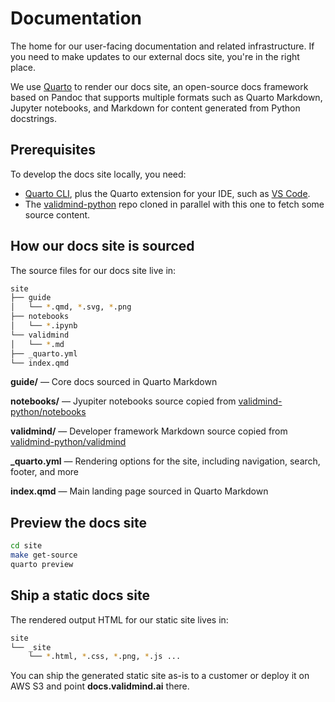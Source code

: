 # Documentation

The home for our user-facing documentation and related infrastructure. If you need to make updates to our external docs site, you're in the right place.

We use [Quarto](https://quarto.org) to render our docs site, an open-source docs framework based on Pandoc that supports multiple formats such as Quarto Markdown, Jupyter notebooks, and Markdown for content generated from Python docstrings. 

## Prerequisites

To develop the docs site locally, you need:

- [Quarto CLI](https://quarto.org/docs/get-started/), plus the Quarto extension for your IDE, such as [VS Code](https://marketplace.visualstudio.com/items?itemName=quarto.quarto).
- The [validmind-python](https://github.com/validmind/validmind-python) repo cloned in parallel with this one to fetch some source content.

## How our docs site is sourced

The source files for our docs site live in:

```bash
site
├── guide
│   └── *.qmd, *.svg, *.png
├── notebooks
│   └── *.ipynb
└── validmind
│   └── *.md
├── _quarto.yml
└── index.qmd
```

**guide/** — Core docs sourced in Quarto Markdown

**notebooks/** — Jyupiter notebooks source copied from [validmind-python/notebooks](https://github.com/validmind/validmind-python/tree/main/notebooks)

**validmind/** — Developer framework Markdown source copied from [validmind-python/validmind](https://github.com/validmind/validmind-python/tree/main/validmind)

**_quarto.yml** — Rendering options for the site, including navigation, search, footer, and more

**index.qmd** — Main landing page sourced in Quarto Markdown

## Preview the docs site

```bash
cd site
make get-source
quarto preview
```

## Ship a static docs site

The rendered output HTML for our static site lives in:

```bash
site
└── _site
    └── *.html, *.css, *.png, *.js ...
```

You can ship the generated static site as-is to a customer or deploy it on AWS S3 and point **docs.validmind.ai** there.